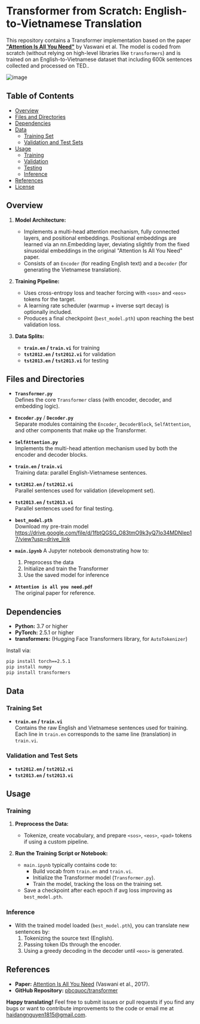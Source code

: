 # Transformer from Scratch: English-to-Vietnamese Translation

This repository contains a Transformer implementation based on the paper **["Attention Is All You Need"](https://arxiv.org/abs/1706.03762)** by Vaswani et al. The model is coded from scratch (without relying on high-level libraries like `transformers`) and is trained on an English-to-Vietnamese dataset that including 600k sentences collected and processed on TED..

![image](https://github.com/user-attachments/assets/38d5815b-3af0-4735-bbba-bd5c9b121409)


## Table of Contents
- [Overview](#overview)
- [Files and Directories](#files-and-directories)
- [Dependencies](#dependencies)
- [Data](#data)
  - [Training Set](#training-set)
  - [Validation and Test Sets](#validation-and-test-sets)
- [Usage](#usage)
  - [Training](#training)
  - [Validation](#validation)
  - [Testing](#testing)
  - [Inference](#inference)
- [References](#references)
- [License](#license)

## Overview

1. **Model Architecture:**  
   - Implements a multi-head attention mechanism, fully connected layers, and positional embeddings. Positional embeddings are learned via an nn.Embedding layer, deviating slightly from the fixed sinusoidal embeddings in the original "Attention Is All You Need" paper. 
   - Consists of an `Encoder` (for reading English text) and a `Decoder` (for generating the Vietnamese translation).

2. **Training Pipeline:**  
   - Uses cross-entropy loss and teacher forcing with `<sos>` and `<eos>` tokens for the target.
   - A learning rate scheduler (warmup + inverse sqrt decay) is optionally included.
   - Produces a final checkpoint (`best_model.pth`) upon reaching the best validation loss.

3. **Data Splits:**  
   - **`train.en` / `train.vi`** for training  
   - **`tst2012.en` / `tst2012.vi`** for validation  
   - **`tst2013.en` / `tst2013.vi`** for testing  

## Files and Directories

- **`Transformer.py`**  
  Defines the core `Transformer` class (with encoder, decoder, and embedding logic).

- **`Encoder.py`** / **`Decoder.py`**  
  Separate modules containing the `Encoder`, `DecoderBlock`, `SelfAttention`, and other components that make up the Transformer.

- **`SelfAttention.py`**  
  Implements the multi-head attention mechanism used by both the encoder and decoder blocks.

- **`train.en` / `train.vi`**  
  Training data: parallel English-Vietnamese sentences.

- **`tst2012.en` / `tst2012.vi`**  
  Parallel sentences used for validation (development set).

- **`tst2013.en` / `tst2013.vi`**  
  Parallel sentences used for final testing.

- **`best_model.pth`**  
  Download my pre-train model https://drive.google.com/file/d/1fbtQGSG_O83tmO9k3yQ7Io34MDNIep17/view?usp=drive_link
- **`main.ipynb`** 
  A Jupyter notebook demonstrating how to:
  1. Preprocess the data  
  2. Initialize and train the Transformer    
  3. Use the saved model for inference  

- **`Attention is all you need.pdf`**  
  The original paper for reference.

## Dependencies

-   **Python:** 3.7 or higher
-   **PyTorch:** 2.5.1 or higher
-   **transformers:** (Hugging Face Transformers library, for `AutoTokenizer`)

Install via:
```bash
pip install torch==2.5.1
pip install numpy
pip install transformers
```

## Data

### Training Set

- **`train.en` / `train.vi`**  
  Contains the raw English and Vietnamese sentences used for training. Each line in `train.en` corresponds to the same line (translation) in `train.vi`.

### Validation and Test Sets

- **`tst2012.en` / `tst2012.vi`**  
- **`tst2013.en` / `tst2013.vi`**  

## Usage

### Training

1. **Preprocess the Data:**  
   - Tokenize, create vocabulary, and prepare `<sos>`, `<eos>`, `<pad>` tokens if using a custom pipeline.  

2. **Run the Training Script or Notebook:**  
   - `main.ipynb` typically contains code to:
     - Build vocab from `train.en` and `train.vi`.
     - Initialize the Transformer model (`Transformer.py`).
     - Train the model, tracking the loss on the training set. 
   - Save a checkpoint after each epoch if avg loss improving as `best_model.pth`.

### Inference

- With the trained model loaded (`best_model.pth`), you can translate new sentences by:
  1. Tokenizing the source text (English).  
  2. Passing token IDs through the encoder.  
  3. Using a greedy decoding in the decoder until `<eos>` is generated.

## References

-   **Paper:** [Attention Is All You Need](https://arxiv.org/abs/1706.03762) (Vaswani et al., 2017).
-   **GitHub Repository:** [pbcquoc/transformer](https://github.com/pbcquoc/transformer)

**Happy translating!** Feel free to submit issues or pull requests if you find any bugs or want to contribute improvements to the code or email me at haidangnguyen1815@gmail.com.
